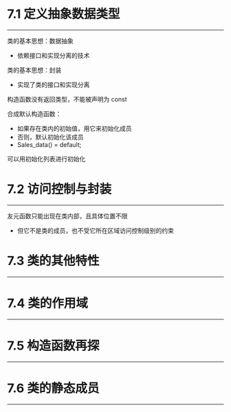 # 7.1 定义抽象数据类型
---

类的基本思想：数据抽象
- 依赖接口和实现分离的技术

类的基本思想：封装
- 实现了类的接口和实现分离

构造函数没有返回类型，不能被声明为 const

合成默认构造函数：
- 如果存在类内的初始值，用它来初始化成员
- 否则，默认初始化该成员
- Sales_data() = default;

可以用初始化列表进行初始化

# 7.2 访问控制与封装
---

友元函数只能出现在类内部，且具体位置不限
- 但它不是类的成员，也不受它所在区域访问控制级别的约束

# 7.3 类的其他特性
---

# 7.4 类的作用域
---

# 7.5 构造函数再探
---

# 7.6 类的静态成员
---

